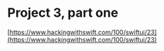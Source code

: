 # Project 3, part one

[https://www.hackingwithswift.com/100/swiftui/23](https://www.hackingwithswift.com/100/swiftui/23)

